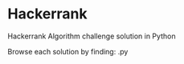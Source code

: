 # Hackerrank
Hackerrank Algorithm challenge solution in Python

Browse each solution by finding:
<ChallengeName>.py